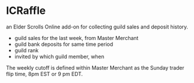 # ICRaffle

an Elder Scrolls Online add-on for collecting guild sales and deposit history.

- guild sales for the last week, from Master Merchant
- guild bank deposits for same time period
- guild rank
- invited by which guild member, when

The weekly cutoff is defined within Master Merchant as the Sunday trader flip time, 8pm EST or 9 pm EDT.

